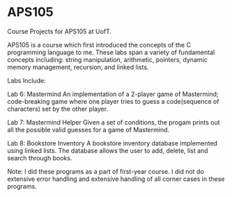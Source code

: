 # APS105
Course Projects for APS105 at UofT. 

APS105 is a course which first introduced the concepts of the C programming language to me. 
These labs span a variety of fundamental concepts including: string manipulation, arithmetic, pointers, dynamic memory management, 
recursion, and linked lists.

Labs Include:

Lab 6: Mastermind
An implementation of a 2-player game of Mastermind; code-breaking game where one player tries to guess a code(sequence of characters)
set by the other player.

Lab 7: Mastermind Helper
Given a set of conditions, the progam prints out all the possible valid guesses for a game of Mastermind.

Lab 8: Bookstore Inventory
A bookstore inventory database implemented using linked lists. The database allows the user to add, delete, list
and search through books.

Note: I did these programs as a part of first-year course. I did not do extensive error handling and extensive handling of all corner
cases in these programs. 
